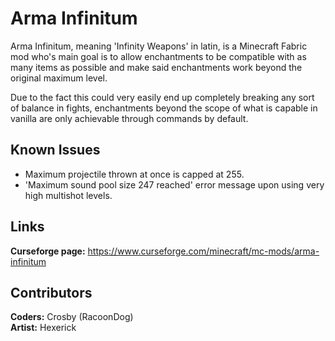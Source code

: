 # Arma Infinitum

Arma Infinitum, meaning 'Infinity Weapons' in latin, is a Minecraft Fabric mod who's main goal is to allow enchantments to be compatible with as many items as possible and make said enchantments work beyond the original maximum level.

Due to the fact this could very easily end up completely breaking any sort of balance in fights, enchantments beyond the scope of what is capable in vanilla are only achievable through commands by default.

## Known Issues

- Maximum projectile thrown at once is capped at 255.
- 'Maximum sound pool size 247 reached' error message upon using very high multishot levels.

## Links

**Curseforge page:** https://www.curseforge.com/minecraft/mc-mods/arma-infinitum

## Contributors

**Coders:** Crosby (RacoonDog)  
**Artist:** Hexerick
